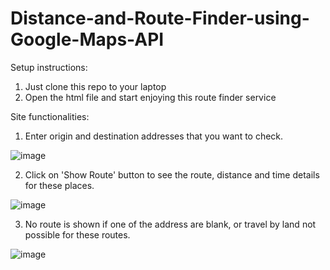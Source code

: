 # Distance-and-Route-Finder-using-Google-Maps-API

Setup instructions:
1. Just clone this repo to your laptop
2. Open the html file and start enjoying this route finder service

Site functionalities:

1. Enter origin and destination addresses that you want to check.

![image](https://user-images.githubusercontent.com/86712652/210174692-7c22be6d-42b2-4ab3-932a-5603543b25e4.png)


2. Click on 'Show Route' button to see the route, distance and time details for these places.

![image](https://user-images.githubusercontent.com/86712652/210174704-fa7ae573-8611-4e14-8e03-9c75a345ac06.png)


3. No route is shown if one of the address are blank, or travel by land not possible for these routes.

![image](https://user-images.githubusercontent.com/86712652/210174715-16558cae-9041-46e7-8c25-8c79d9654309.png)

